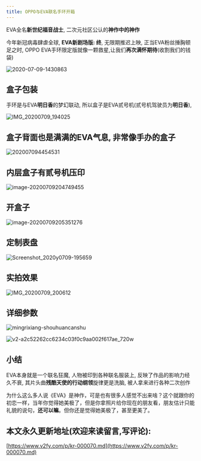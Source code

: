 ```yaml
---
title: OPPO与EVA联名手环开箱
---
```


EVA全名**新世纪福音战士**, 二次元社区公认的**神作中的神作**



今年新冠病毒肆虐全球, **EVA新剧场版: 终**, 无限期推迟上映, 正当EVA粉丝捶胸顿足之时, OPPO EVA手环限定版就像一颗救星,让我们**再次满怀期待**(收割我们的钱袋)



![2020-07-09-1430863](https://www.v2fy.com/asset/0i/jikemiji/jikemiji-md/kr-000070.assets/2020-07-09-1430863.png)



## 盒子包装



手环是与EVA**明日香**的梦幻联动, 所以盒子是EVA贰号机(贰号机驾驶员为**明日香**), 



![IMG_20200709_194025](https://www.v2fy.com/asset/0i/jikemiji/jikemiji-md/kr-000070.assets/IMG_20200709_194025.jpg)



## 盒子背面也是满满的EVA气息, 非常像手办的盒子



![202007094454531](https://www.v2fy.com/asset/0i/jikemiji/jikemiji-md/kr-000070.assets/202007094454531.png)



##  内层盒子有贰号机压印



![image-20200709204749455](https://www.v2fy.com/asset/0i/jikemiji/jikemiji-md/kr-000070.assets/image-20200709204749455.png)





## 开盒子



![image-20200709205351276](https://www.v2fy.com/asset/0i/jikemiji/jikemiji-md/kr-000070.assets/image-20200709205351276.png)





## 定制表盘



![Screenshot_2020y0709-195659](https://www.v2fy.com/asset/0i/jikemiji/jikemiji-md/kr-000070.assets/Screenshot_2020y0709-195659.jpg)





## 实拍效果



![IMG_20200709_200612](https://www.v2fy.com/asset/0i/jikemiji/jikemiji-md/kr-000070.assets/IMG_20200709_200612.jpg)



## 详细参数



![mingrixiang-shouhuancanshu](https://www.v2fy.com/asset/0i/jikemiji/jikemiji-md/kr-000070.assets/mingrixiang-shouhuancanshu.png)

![v2-a2c52262cc6234c03f0c9aa002f617ae_720w](https://www.v2fy.com/asset/0i/jikemiji/jikemiji-md/kr-000070.assets/v2-a2c52262cc6234c03f0c9aa002f617ae_720w.jpg)







## 小结



EVA本身就是一个联名狂魔, 人物被印到各种联名服装上, 反映了作品的影响力经久不衰, 其片头曲**残酷天使的行动纲领**旋律更是洗脑, 被人拿来进行各种二次创作

为什么这么多人说《EVA》是神作，可是也有很多人感觉不出来啥？这个就跟你的初恋一样，当年你觉得她美极了，但是你拿照片给你现在的朋友看，朋友估计只能礼貌的说句，**还可以嘛**。但你还是觉得她美极了，甚至更美了。










## 本文永久更新地址(欢迎来读留言,写评论):

[https://www.v2fy.com/p/kr-000070.md](https://www.v2fy.com/p/kr-000070.md)

